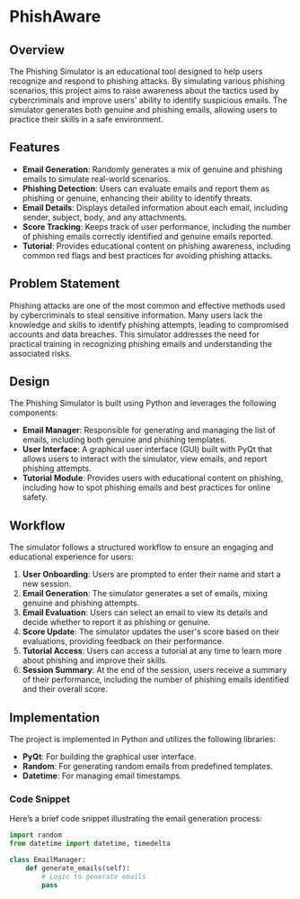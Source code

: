 # PhishAware

## Overview

The Phishing Simulator is an educational tool designed to help users recognize and respond to phishing attacks. By simulating various phishing scenarios, this project aims to raise awareness about the tactics used by cybercriminals and improve users' ability to identify suspicious emails. The simulator generates both genuine and phishing emails, allowing users to practice their skills in a safe environment.

## Features

- **Email Generation**: Randomly generates a mix of genuine and phishing emails to simulate real-world scenarios.
- **Phishing Detection**: Users can evaluate emails and report them as phishing or genuine, enhancing their ability to identify threats.
- **Email Details**: Displays detailed information about each email, including sender, subject, body, and any attachments.
- **Score Tracking**: Keeps track of user performance, including the number of phishing emails correctly identified and genuine emails reported.
- **Tutorial**: Provides educational content on phishing awareness, including common red flags and best practices for avoiding phishing attacks.

## Problem Statement

Phishing attacks are one of the most common and effective methods used by cybercriminals to steal sensitive information. Many users lack the knowledge and skills to identify phishing attempts, leading to compromised accounts and data breaches. This simulator addresses the need for practical training in recognizing phishing emails and understanding the associated risks.

## Design

The Phishing Simulator is built using Python and leverages the following components:

- **Email Manager**: Responsible for generating and managing the list of emails, including both genuine and phishing templates.
- **User  Interface**: A graphical user interface (GUI) built with PyQt that allows users to interact with the simulator, view emails, and report phishing attempts.
- **Tutorial Module**: Provides users with educational content on phishing, including how to spot phishing emails and best practices for online safety.

## Workflow

The simulator follows a structured workflow to ensure an engaging and educational experience for users:

1. **User  Onboarding**: Users are prompted to enter their name and start a new session.
2. **Email Generation**: The simulator generates a set of emails, mixing genuine and phishing attempts.
3. **Email Evaluation**: Users can select an email to view its details and decide whether to report it as phishing or genuine.
4. **Score Update**: The simulator updates the user's score based on their evaluations, providing feedback on their performance.
5. **Tutorial Access**: Users can access a tutorial at any time to learn more about phishing and improve their skills.
6. **Session Summary**: At the end of the session, users receive a summary of their performance, including the number of phishing emails identified and their overall score.

## Implementation

The project is implemented in Python and utilizes the following libraries:

- **PyQt**: For building the graphical user interface.
- **Random**: For generating random emails from predefined templates.
- **Datetime**: For managing email timestamps.

### Code Snippet

Here’s a brief code snippet illustrating the email generation process:

```python
import random
from datetime import datetime, timedelta

class EmailManager:
    def generate_emails(self):
        # Logic to generate emails
        pass
